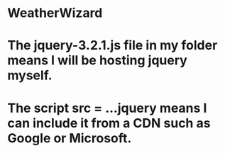 # WeatherWizard

# The jquery-3.2.1.js file in my folder means I will be hosting jquery myself.
# The script src = ...jquery means I can include it from a CDN such as Google or Microsoft.